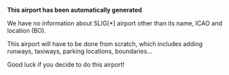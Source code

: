 **This airport has been automatically generated**

We have no information about SLIG[*] airport other than its name, ICAO and location (BO).

This airport will have to be done from scratch, which includes adding runways, taxiways, parking locations, boundaries...

Good luck if you decide to do this airport!
